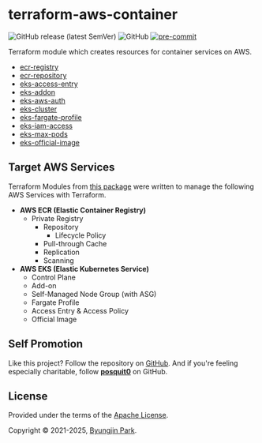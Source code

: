 # terraform-aws-container

![GitHub release (latest SemVer)](https://img.shields.io/github/v/release/tedilabs/terraform-aws-container?color=blue&sort=semver&style=flat-square)
![GitHub](https://img.shields.io/github/license/tedilabs/terraform-aws-container?color=blue&style=flat-square)
[![pre-commit](https://img.shields.io/badge/pre--commit-enabled-brightgreen?logo=pre-commit&logoColor=white&style=flat-square)](https://github.com/pre-commit/pre-commit)

Terraform module which creates resources for container services on AWS.

- [ecr-registry](./modules/ecr-registry)
- [ecr-repository](./modules/ecr-repository)
- [eks-access-entry](./modules/eks-access-entry)
- [eks-addon](./modules/eks-addon)
- [eks-aws-auth](./modules/eks-aws-auth)
- [eks-cluster](./modules/eks-cluster)
- [eks-fargate-profile](./modules/eks-fargate-profile)
- [eks-iam-access](./modules/eks-iam-access)
- [eks-max-pods](./modules/eks-max-pods)
- [eks-official-image](./modules/eks-official-image)


## Target AWS Services

Terraform Modules from [this package](https://github.com/tedilabs/terraform-aws-container) were written to manage the following AWS Services with Terraform.

- **AWS ECR (Elastic Container Registry)**
  - Private Registry
    - Repository
      - Lifecycle Policy
    - Pull-through Cache
    - Replication
    - Scanning
- **AWS EKS (Elastic Kubernetes Service)**
  - Control Plane
  - Add-on
  - Self-Managed Node Group (with ASG)
  - Fargate Profile
  - Access Entry & Access Policy
  - Official Image


## Self Promotion

Like this project? Follow the repository on [GitHub](https://github.com/tedilabs/terraform-aws-container). And if you're feeling especially charitable, follow **[posquit0](https://github.com/posquit0)** on GitHub.


## License

Provided under the terms of the [Apache License](LICENSE).

Copyright © 2021-2025, [Byungjin Park](https://www.posquit0.com).